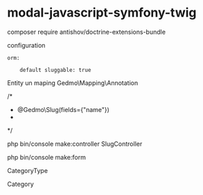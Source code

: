 # modal-javascript-symfony-twig

composer require antishov/doctrine-extensions-bundle

configuration

    orm:
    
        default sluggable: true
        
        
  Entity   un maping Gedmo\Mapping\Annotation     
  
  /*
  *  @Gedmo\Slug(fields={"name"})
  *
  */
  
  php bin/console make:controller SlugController
  
  php bin/console make:form 
  
  CategoryType
  
  Category
        
        

